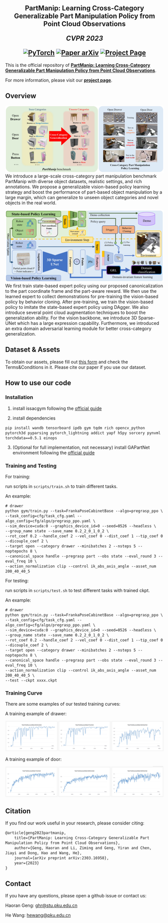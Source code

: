 <h2 align="center">
  <b>PartManip: Learning Cross-Category Generalizable Part Manipulation Policy from Point Cloud Observations</b>

  <b><i>CVPR 2023</i></b>


<div align="center">
    <a href="https://cvpr.thecvf.com/virtual/2023/poster/22553" target="_blank">
    <img src="https://img.shields.io/badge/CVPR 2023-Conference Paper-red" alt="PyTorch"/></a>
    <a href="https://arxiv.org/abs/2303.16958" target="_blank">
    <img src="https://img.shields.io/badge/Paper-arXiv-green" alt="Paper arXiv"></a>
    <a href="https://pku-epic.github.io/PartManip/" target="_blank">
    <img src="https://img.shields.io/badge/Page-PartManip-blue" alt="Project Page"/></a>
</div>

</h2>

This is the official repository of [**PartManip: Learning Cross-Category Generalizable Part Manipulation Policy from Point Cloud Observations**](https://arxiv.org/abs/2303.16958).

For more information, please visit our [**project page**](https://pku-epic.github.io/PartManip/).

## Overview
![overview](imgs/teaser.jpg)
We introduce a large-scale cross-category part manipulation benchmark PartManip with diverse object datasets, realistic settings, and rich annotations. We propose a generalizable vision-based policy learning strategy and boost the performance of part-based object manipulation by a large margin, which can generalize to unseen object categories and novel objects in the real world.

![pipeline](imgs/pipeline.jpg)
We first train state-based expert policy using our proposed canonicalization to the part coordinate frame and the part-aware reward. We then use the learned expert to collect demonstrations for pre-training the vision-based policy by behavior cloning. After pre-training, we train the vision-based policy to imitate the state-based expert policy using DAgger. We also introduce several point cloud augmentation techniques to boost the generalization ability. For the vision backbone, we introduce 3D Sparse-UNet which has a large expression capability. Furthermore, we introduced an extra domain adversarial learning module for better cross-category generalization.

## Dataset & Assets
To obtain our assets, please fill out [this form](https://forms.gle/DqdPvLE6pNWZf2XR8) and check the Terms&Conditions in it. Please cite our paper if you use our dataset.

## How to use our code

### Installation

1. install issacgym following the [official guide](https://developer.nvidia.com/isaac-gym)

2. install dependencies
```
pip install wandb tensorboard ipdb gym tqdm rich opencv_python pytorch3d pyparsing pytorch_lightning addict yapf h5py sorcery pynvml torchdata==0.5.1 einops
```

3. (Optional for full implementation, not necessary) install GAPartNet environment following the [official guide](https://github.com/geng-haoran/GAPartNet_env)

### Training and Testing

For training:

run scripts in `scripts/train.sh` to train different tasks.

An example:
```
# drawer
python gym/train.py --task=FrankaPoseCabinetBase --algo=pregrasp_ppo \
--task_config=cfg/task_cfg.yaml --algo_config=cfg/algo/pregrasp_ppo.yaml \
--sim_device=cuda:0 --graphics_device_id=0 --seed=0526 --headless \
--group_name state --save_name 0.2_2_0_1_0_2 \
--rot_coef 0.2 --handle_coef 2 --vel_coef 0 --dist_coef 1 --tip_coef 0 --dicouple_coef 2 \
--target open --category drawer --minibatches 2 --nsteps 5 --noptepochs 8 \
--canonical_space handle --pregrasp part --obs state --eval_round 3 --eval_freq 10 \
--action_normalization clip --control ik_abs_axis_angle --asset_num 200_40_40_5
```

For testing:

run scripts in `scripts/test.sh` to test different tasks with trained ckpt.

An example:
```
# drawer
python gym/train.py --task=FrankaPoseCabinetBase --algo=pregrasp_ppo \
--task_config=cfg/task_cfg.yaml --algo_config=cfg/algo/pregrasp_ppo.yaml \
--sim_device=cuda:0 --graphics_device_id=0 --seed=0526 --headless \
--group_name state --save_name 0.2_2_0_1_0_2 \
--rot_coef 0.2 --handle_coef 2 --vel_coef 0 --dist_coef 1 --tip_coef 0 --dicouple_coef 2 \
--target open --category drawer --minibatches 2 --nsteps 5 --noptepochs 8 \
--canonical_space handle --pregrasp part --obs state --eval_round 3 --eval_freq 10 \
--action_normalization clip --control ik_abs_axis_angle --asset_num 200_40_40_5 \
--test --ckpt xxxx.ckpt
```

### Training Curve
There are some examples of our tested training curves:

A training example of drawer:

![Training Curve for Drawer](imgs/drawer.jpg)

A training example of door:

![Training Curve for Door](imgs/door.jpg)


## Citation
If you find our work useful in your research, please consider citing:

```
@article{geng2023partmanip,
    title={PartManip: Learning Cross-Category Generalizable Part Manipulation Policy from Point Cloud Observations},
    author={Geng, Haoran and Li, Ziming and Geng, Yiran and Chen, Jiayi and Dong, Hao and Wang, He},
    journal={arXiv preprint arXiv:2303.16958},
    year={2023}
}
```

## Contact
If you have any questions, please open a github issue or contact us:

Haoran Geng: ghr@stu.pku.edu.cn

He Wang: hewang@pku.edu.cn
